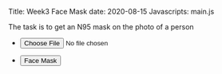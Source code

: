 Title: Week3 Face Mask
date: 2020-08-15
Javascripts: main.js

The task is to get an N95 mask on the photo of a person

  <section>
    <div class="row gtr-uniform">
      <div class="col-3 col-12-xsmall">
        <ul class="actions">
          <li><input id="getFile" type="file" accept="image/jpg" name="files"/></li>
        </ul>
        <ul class="actions">
          <li><input id="faceMask" type="button" value="Face Mask"/></li>
        </ul>
      </div>
      <div class="col-6 col-12-xsmall">
        <span class="image fit">
          <img id="upImage" src="#" alt="">
        </span>
        <h3 id="imgClass" style="text-align:center" ></p>
      </div>
    </div>
    <div class="row gtr-uniform">
      <div class="col-6">
        <span class="image fit"><img id="file0" src="#" alt=""></span>
      </div>
    </div>
  </section>
